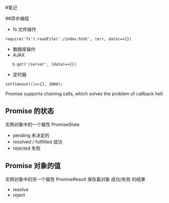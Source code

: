 #笔记

##异步编程

- fs 文件操作

```
require('fs').readFile('./index.html', (err, data)=>{})
```

- 数据库操作
- AJAX

```
   $.get('/server', (data)=>{})
```

- 定时器

```
setTimeout(()=>{}, 2000);
```

Promise supports chaining calls, which solves the problem of callback hell.

## Promise 的状态

实例对象中的一个属性 PromiseState

- pending 未决定的
- resolved / fullfilled 成功
- rejected 失败

## Promise 对象的值

实例对象中的另一个属性 PromiseResult
保存着对象 成功/失败 的结果

- resolve
- reject
